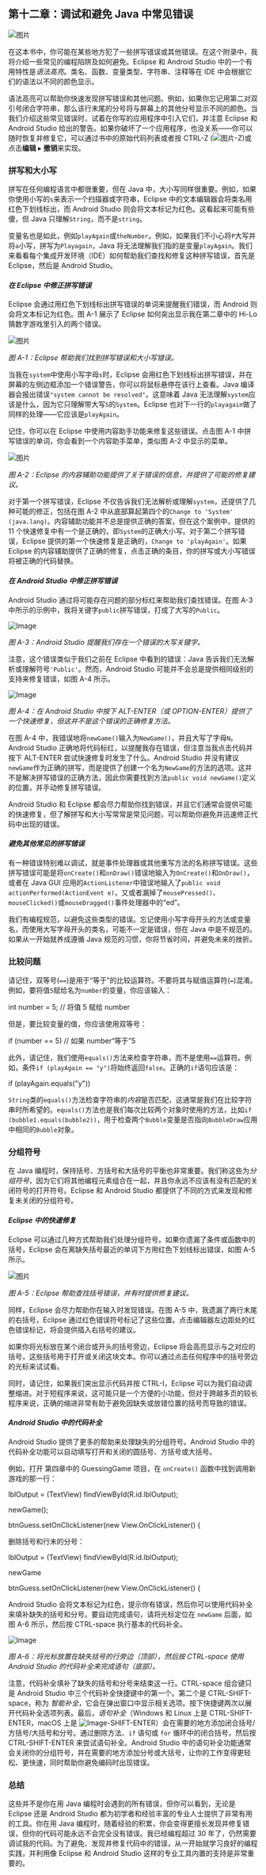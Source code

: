## 第十二章：调试和避免 Java 中常见错误

![图片](img/circle.jpg)

在这本书中，你可能在某些地方犯了一些拼写错误或其他错误。在这个附录中，我将介绍一些常见的编程陷阱及如何避免。Eclipse 和 Android Studio 中的一个有用特性是*语法高亮*。类名、函数、变量类型、字符串、注释等在 IDE 中会根据它们的语法以不同的颜色显示。

语法高亮可以帮助你快速发现拼写错误和其他问题。例如，如果你忘记用第二对双引号闭合字符串，那么该行末尾的分号将与屏幕上的其他分号显示不同的颜色。当我们介绍这些常见错误时，试着在你写的应用程序中引入它们，并注意 Eclipse 和 Android Studio 给出的警告。如果你破坏了一个应用程序，也没关系——你可以随时恢复并修复它，可以通过书中的原始代码列表或者按 CTRL-Z (![图片](img/symbol.jpg)-Z)或点击**编辑** ▸ **撤销**来实现。

### 拼写和大小写

拼写在任何编程语言中都很重要，但在 Java 中，大小写同样很重要。例如，如果你使用小写的`s`来表示一个扫描器或字符串，Eclipse 中的文本编辑器会将类名用红色下划线标出，而 Android Studio 则会将文本标记为红色。这看起来可能有些傻，但 Java 只理解`String`，而不是`string`。

变量名也是如此，例如`playAgain`或`theNumber`。例如，如果我们不小心将`P`大写并将`a`小写，拼写为`Playagain`，Java 将无法理解我们指的是变量`playAgain`。我们来看看每个集成开发环境（IDE）如何帮助我们查找和修复这种拼写错误，首先是 Eclipse，然后是 Android Studio。

#### *在 Eclipse 中修正拼写错误*

Eclipse 会通过用红色下划线标出拼写错误的单词来提醒我们错误，而 Android 则会将文本标记为红色。图 A-1 展示了 Eclipse 如何突出显示我在第二章中的 Hi-Lo 猜数字游戏里引入的两个错误。

![图片](img/f0274-01.jpg)

*图 A-1：Eclipse 帮助我们找到拼写错误和大小写错误。*

当我在`system`中使用小写字母`s`时，Eclipse 会用红色下划线标出拼写错误，并在屏幕的左侧边框添加一个错误警告，你可以将鼠标悬停在该行上查看。Java 编译器会报出错误`"system cannot be resolved"`。这意味着 Java 无法理解`system`应该是什么，因为它只理解带大写`S`的`System`。Eclipse 也对下一行的`playagain`做了同样的处理——它应该是`playAgain`。

记住，你可以在 Eclipse 中使用内容助手功能来修复这些错误。点击图 A-1 中拼写错误的单词，你会看到一个内容助手菜单，类似图 A-2 中显示的菜单。

![图片](img/f0274-02.jpg)

*图 A-2：Eclipse 的内容辅助功能提供了关于错误的信息，并提供了可能的修复建议。*

对于第一个拼写错误，Eclipse 不仅告诉我们无法解析或理解`system`，还提供了几种可能的修正，包括在图 A-2 中从底部算起第四个的`Change to 'System' (java.lang)`。内容辅助功能并不总是提供正确的答案，但在这个案例中，提供的 11 个快速修复中有一个是正确的，即`System`的正确大小写。对于第二个拼写错误，Eclipse 提供的第一个快速修复是正确的，`Change to 'playAgain'`。如果 Eclipse 的内容辅助提供了正确的修复，点击正确的条目，你的拼写或大小写错误将被正确的代码替换。

#### *在 Android Studio 中修正拼写错误*

Android Studio 通过将可能存在问题的部分标红来帮助我们查找错误。在图 A-3 中所示的示例中，我将关键字`public`拼写错误，打成了大写的`Public`。

![Image](img/f0275-01.jpg)

*图 A-3：Android Studio 提醒我们存在一个错误的大写关键字。*

注意，这个错误类似于我们之前在 Eclipse 中看到的错误：Java 告诉我们无法解析或理解符号`'Public'`。然而，Android Studio 可能并不会总是提供相同级别的支持来修复错误，如图 A-4 所示。

![Image](img/f0275-02.jpg)

*图 A-4：在 Android Studio 中按下 ALT-ENTER（或 OPTION-ENTER）提供了一个快速修复，但这并不是这个错误的正确修复方法。*

在图 A-4 中，我错误地将`newGame()`输入为`NewGame()`，并且大写了字母`N`。Android Studio 正确地将代码标红，以提醒我存在错误，但注意当我点击代码并按下 ALT-ENTER 尝试快速修复时发生了什么。Android Studio 并没有建议`newGame`作为正确的拼写，而是提供了创建一个名为`NewGame`的方法的选项。这并不是解决拼写错误的正确方法，因此你需要找到方法`public void newGame()`定义的位置，并手动修复拼写错误。

Android Studio 和 Eclipse 都会尽力帮助你找到错误，并且它们通常会提供可能的快速修复，但了解拼写和大小写常常是常见问题，可以帮助你避免并迅速修正代码中出现的错误。

#### *避免其他常见的拼写错误*

有一种错误特别难以调试，就是事件处理器或其他重写方法的名称拼写错误。这些拼写错误可能是将`onCreate()`和`onDraw()`错误地输入为`OnCreate()`和`OnDraw()`，或者在 Java GUI 应用的`ActionListener`中错误地输入了`public void actionPerformed(ActionEvent e)`，又或者漏掉了`mousePressed()`、`mouseClicked()`或`mouseDragged()`事件处理器中的“ed”。

我们有编程规范，以避免这些类型的错误。忘记使用小写字母开头的方法或变量名，而使用大写字母开头的类名，可能不一定是错误，但在 Java 中是不规范的。如果从一开始就养成遵循 Java 规范的习惯，你将节省时间，并避免未来的挫折。

### 比较问题

请记住，双等号(`==`)是用于“等于”的比较运算符。不要将其与赋值运算符(`=`)混淆。例如，要将值`5`赋给名为`number`的变量，你应该输入：

int number = 5; // 将值 5 赋给 number

但是，要比较变量的值，你应该使用双等号：

if (number == 5) // 如果 number“等于”5

此外，请记住，我们使用`equals()`方法来检查字符串，而不是使用`==`运算符。例如，条件`if (playAgain == "y")`将始终返回`false`。正确的`if`语句应该是：

if (playAgain.equals("y"))

`String`类的`equals()`方法检查字符串的*内容*是否匹配，这通常是我们在比较字符串时所希望的。`equals()`方法也是我们每次比较两个对象时使用的方法，比如`if (bubble1.equals(bubble2))`，用于检查两个`Bubble`变量是否指向`BubbleDraw`应用中相同的`Bubble`对象。

### 分组符号

在 Java 编程时，保持括号、方括号和大括号的平衡也非常重要。我们称这些为*分组符号*，因为它们将其他编程元素组合在一起，并且你永远不应该有没有匹配的关闭符号的打开符号。Eclipse 和 Android Studio 都提供了不同的方式来发现和修复未关闭的分组符号。

#### *Eclipse 中的快速修复*

Eclipse 可以通过几种方式帮助我们处理分组符号。如果你遗漏了条件或函数中的括号，Eclipse 会在离缺失括号最近的单词下方用红色下划线标出错误，如图 A-5 所示。

![图片](img/f0277-01.jpg)

*图 A-5：Eclipse 帮助查找括号错误，并有时提供修复建议。*

同样，Eclipse 会尽力帮助你在输入时发现错误。在图 A-5 中，我遗漏了两行末尾的右括号，Eclipse 通过红色错误符号标记了这些位置。点击编辑器左边距处的红色错误标记，将会提供插入右括号的建议。

如果你将光标放在某个闭合或开头的括号旁边，Eclipse 将会高亮显示与之对应的括号，这些括号用于打开或关闭这块文本。你可以通过点击任何程序中的括号旁边的光标来试试看。

同时，请记住，如果我们突出显示代码并按 CTRL-I，Eclipse 可以为我们自动调整缩进。对于短程序来说，这可能只是一个方便的小功能，但对于跨越多页的较长程序来说，正确的缩进非常有助于避免因缺失或放错位置的括号而导致的错误。

#### *Android Studio 中的代码补全*

Android Studio 提供了更多的帮助来处理缺失的分组符号。Android Studio 中的代码补全功能可以自动填写打开和关闭的圆括号、方括号或大括号。

例如，打开 第四章中的 GuessingGame 项目，在 `onCreate()` 函数中找到调用新游戏的那一行：

lblOutput = (TextView) findViewById(R.id.lblOutput);

newGame();

btnGuess.setOnClickListener(new View.OnClickListener() {

删除括号和行末的分号：

lblOutput = (TextView) findViewById(R.id.lblOutput);

newGame

btnGuess.setOnClickListener(new View.OnClickListener() {

Android Studio 会将文本标记为红色，提示你有错误，然后你可以使用代码补全来填补缺失的括号和分号。要自动完成语句，请将光标定位在 `newGame` 后面，如 图 A-6 所示，然后按 CTRL-space 执行基本的代码补全。

![Image](img/f0278-01.jpg)

*图 A-6：将光标放置在缺失括号的行旁边（顶部），然后按 CTRL-space 使用 Android Studio 的代码补全来完成语句（底部）。*

注意，代码补全填补了缺失的括号和分号来结束这一行。CTRL-space 组合键只是 Android Studio 中三个代码补全快捷键中的第一个。第二个是 CTRL-SHIFT-space，称为 *智能补全*，它会在弹出窗口中显示相关选项。按下快捷键两次以展开代码补全选项列表。最后，*语句补全*（Windows 和 Linux 上是 CTRL-SHIFT-ENTER，macOS 上是 ![Image](img/symbol.jpg)-SHIFT-ENTER）会在需要的地方添加闭合括号/方括号/大括号和分号。通过删除方法、`if` 语句或 `for` 循环中的闭合括号，然后按 CTRL-SHIFT-ENTER 来尝试语句补全。Android Studio 中的语句补全功能通常会关闭你的分组符号，并在需要的地方添加分号或大括号，让你的工作变得更轻松、更快速，同时帮助你避免编码时出现错误。

### 总结

这些并不是你在用 Java 编程时会遇到的所有错误，但你可以看到，无论是 Eclipse 还是 Android Studio 都为初学者和经验丰富的专业人士提供了非常有用的工具。你在用 Java 编程时，随着经验的积累，你会变得更擅长发现并修复错误，但你的代码可能永远不会完全没有错误。我已经编程超过 30 年了，仍然需要调试我的代码。为了避免、发现并修复代码中的错误，从一开始就学习良好的编程实践，并利用像 Eclipse 和 Android Studio 这样的专业工具内置的支持是非常重要的。
